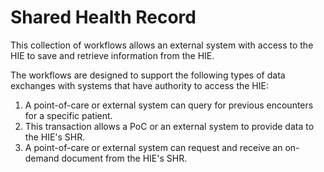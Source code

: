 # Shared Health Record

This collection of workflows allows an external system with access to the HIE to save and retrieve information from the HIE.

The workflows are designed to support the following types of data exchanges with systems that have authority to access the HIE:

1. A point-of-care or external system can query for previous encounters for a specific patient.
2. This transaction allows a PoC or an external system to provide data to the HIE's SHR.
3. A point-of-care or external system can request and receive an on-demand document from the HIE's SHR.


